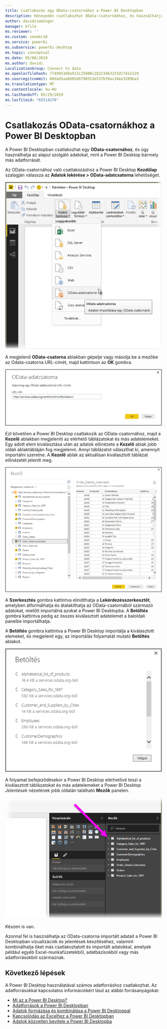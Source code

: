 ```yaml
---
title: Csatlakozás egy OData-csatornához a Power BI Desktopban
description: Könnyedén csatlakozhat OData-csatornákhoz, és használhatja azokat a Power BI Desktopban
author: davidiseminger
manager: kfile
ms.reviewer: ''
ms.custom: seodec18
ms.service: powerbi
ms.subservice: powerbi-desktop
ms.topic: conceptual
ms.date: 05/08/2019
ms.author: davidi
LocalizationGroup: Connect to data
ms.openlocfilehash: 7749953d8a913c25000c282234b3215d1741e129
ms.sourcegitcommit: 60dad5aa0d85db790553e537bf8ac34ee3289ba3
ms.translationtype: MT
ms.contentlocale: hu-HU
ms.lasthandoff: 05/29/2019
ms.locfileid: "65514276"
---
```

# <a name="connect-to-odata-feeds-in-power-bi-desktop"></a>Csatlakozás OData-csatornákhoz a Power BI Desktopban
A Power BI Desktopban csatlakozhat egy **OData-csatornához**, és úgy használhatja az alapul szolgáló adatokat, mint a Power BI Desktop bármely más adatforrását.

Az OData-csatornához való csatlakozáshoz a Power BI Desktop **Kezdőlap** szalagján válassza az **Adatok lekérése > OData-adatcsatorna** lehetőséget.

![](media/desktop-connect-odata/connect-to-odata_1.png)

A megjelenő **OData-csatorna** ablakban gépelje vagy másolja be a mezőbe az Odata-csatorna URL-címét, majd kattintson az **OK** gombra.

![](media/desktop-connect-odata/connect-to-odata_2.png)

Ezt követően a Power BI Desktop csatlakozik az OData-csatornához, majd a **Kezelő** ablakban megjeleníti az elérhető táblázatokat és más adatelemeket. Egy adott elem kiválasztása után az adatok előnézete a **Kezelő** ablak jobb oldali ablaktábláján fog megjelenni. Annyi táblázatot választhat ki, amennyit importálni szeretne. A **Kezelő** ablak az aktuálisan kiválasztott táblázat előnézetét jeleníti meg.

![](media/desktop-connect-odata/connect-to-odata_3.png)

A **Szerkesztés** gombra kattintva elindíthatja a **Lekérdezésszerkesztőt**, amelyben átformálhatja és átalakíthatja az OData-csatornából származó adatokat, mielőtt importálná azokat a Power BI Desktopba. A **Betöltés** gombra kattintva pedig az összes kiválasztott adatelemet a baloldali panelbe importálhatja.

A **Betöltés** gombra kattintva a Power BI Desktop importálja a kiválasztott elemeket, és megjelenít egy, az importálás folyamatát mutató **Betöltés** ablakot.

![](media/desktop-connect-odata/connect-to-odata_4.png)

A folyamat befejeződésekor a Power BI Desktop elérhetővé teszi a kiválasztott táblázatokat és más adatelemeket a Power BI Desktop *Jelentések* nézetének jobb oldalán található **Mezők** panelen.

![](media/desktop-connect-odata/connect-to-odata_5.png)

Készen is van.

Azonnal fel is használhatja az OData-csatorna importált adatait a Power BI Desktopban vizualizációk és jelentések készítéséhez, valamint kombinálhatja őket más csatlakoztatott és importált adatokkal, amelyek például egyéb Excel-munkafüzetekből, adatbázisokból vagy más adatforrásokból származnak.

## <a name="next-steps"></a>Következő lépések
A Power BI Desktop használatával számos adatforráshoz csatlakozhat. Az adatforrásokkal kapcsolatos információkért lásd az alábbi forrásanyagokat:

* [Mi az a Power BI Desktop?](desktop-what-is-desktop.md)
* [Adatforrások a Power BI Desktopban](desktop-data-sources.md)
* [Adatok formázása és kombinálása a Power BI Desktoppal](desktop-shape-and-combine-data.md)
* [Kapcsolódás az Excelhez a Power BI Desktopban](desktop-connect-excel.md)   
* [Adatok közvetlen bevitele a Power BI Desktopba](desktop-enter-data-directly-into-desktop.md)   

